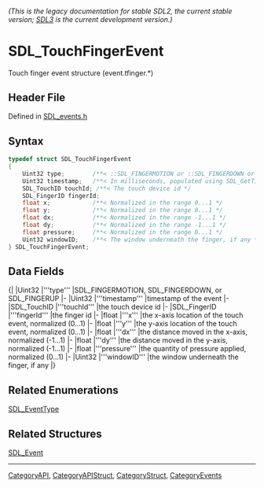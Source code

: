 ###### (This is the legacy documentation for stable SDL2, the current stable version; [SDL3](https://wiki.libsdl.org/SDL3/) is the current development version.)
# SDL_TouchFingerEvent

Touch finger event structure (event.tfinger.*)

## Header File

Defined in [SDL_events.h](https://github.com/libsdl-org/SDL/blob/SDL2/include/SDL_events.h)

## Syntax

```c
typedef struct SDL_TouchFingerEvent
{
    Uint32 type;        /**< ::SDL_FINGERMOTION or ::SDL_FINGERDOWN or ::SDL_FINGERUP */
    Uint32 timestamp;   /**< In milliseconds, populated using SDL_GetTicks() */
    SDL_TouchID touchId; /**< The touch device id */
    SDL_FingerID fingerId;
    float x;            /**< Normalized in the range 0...1 */
    float y;            /**< Normalized in the range 0...1 */
    float dx;           /**< Normalized in the range -1...1 */
    float dy;           /**< Normalized in the range -1...1 */
    float pressure;     /**< Normalized in the range 0...1 */
    Uint32 windowID;    /**< The window underneath the finger, if any */
} SDL_TouchFingerEvent;
```

## Data Fields

{|
|Uint32
|'''type'''
|SDL_FINGERMOTION, SDL_FINGERDOWN, or SDL_FINGERUP
|-
|Uint32
|'''timestamp'''
|timestamp of the event
|-
|SDL_TouchID
|'''touchId'''
|the touch device id
|-
|SDL_FingerID
|'''fingerId'''
|the finger id
|-
|float
|'''x'''
|the x-axis location of the touch event, normalized (0...1)
|-
|float
|'''y'''
|the y-axis location of the touch event, normalized (0...1)
|-
|float
|'''dx'''
|the distance moved in the x-axis, normalized (-1...1)
|-
|float
|'''dy'''
|the distance moved in the y-axis, normalized (-1...1)
|-
|float
|'''pressure'''
|the quantity of pressure applied, normalized (0...1)
|-
|Uint32
|'''windowID'''
|the window underneath the finger, if any
|}

## Related Enumerations

[SDL_EventType](SDL_EventType)

## Related Structures

[SDL_Event](SDL_Event)

----
[CategoryAPI](CategoryAPI), [CategoryAPIStruct](CategoryAPIStruct), [CategoryStruct](CategoryStruct), [CategoryEvents](CategoryEvents)


